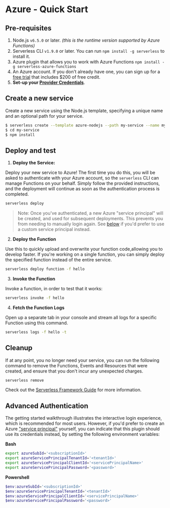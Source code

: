 <!--
title: Serverless Framework - Azure Functions Guide - Quick Start
menuText: Quick Start
menuOrder: 1
description: Getting started with the Serverless Framework on Azure Functions
layout: Doc
-->

# Azure - Quick Start

## Pre-requisites

1. Node.js `v6.5.0` or later. *(this is the runtime version supported by Azure Functions)*
2. Serverless CLI `v1.9.0` or later. You can run
`npm install -g serverless` to install it.
3. Azure plugin that allows you to work with Azure Functions `npm install -g serverless-azure-functions`
4. An Azure account. If you don't already have one, you can sign up for a [free trial](https://azure.microsoft.com/en-us/free/) that includes $200 of free credit.
5. **Set-up your [Provider Credentials](./credentials.md)**.

## Create a new service

Create a new service using the Node.js template, specifying a unique name and an
optional path for your service.

```bash
$ serverless create --template azure-nodejs --path my-service --name my-unique-name
$ cd my-service
$ npm install
```

## Deploy and test

1. **Deploy the Service:**

  Deploy your new service to Azure! The first time you do this, you will be asked
  to authenticate with your Azure account, so the `serverless` CLI can manage
  Functions on your behalf. Simply follow the provided instructions, and the
  deployment will continue as soon as the authentication process is completed.

  ```bash
  serverless deploy
  ```

  > Note: Once you've authenticated, a new Azure "service principal" will be
  created, and used for subsequent deployments. This prevents you from needing to
  manually login again. See [below](#advanced-authentication) if you'd prefer to
  use a custom service principal instead.

2. **Deploy the Function**

  Use this to quickly upload and overwrite your function code,allowing you to
  develop faster. If you're working on a single function, you can simply deploy
  the specified function instead of the entire service.

  ```bash
  serverless deploy function -f hello
  ```

3. **Invoke the Function**

  Invoke a function, in order to test that it works:

  ```bash
  serverless invoke -f hello
  ```

4. **Fetch the Function Logs**

  Open up a separate tab in your console and stream all logs for a specific
  Function using this command.

  ```bash
  serverless logs -f hello -t
  ```

## Cleanup

If at any point, you no longer need your service, you can run the following
command to remove the Functions, Events and Resources that were created, and
ensure that you don't incur any unexpected charges.

```bash
serverless remove
```

Check out the [Serverless Framework Guide](./README.md) for more information.

## Advanced Authentication

The getting started walkthrough illustrates the interactive login experience,
which is recommended for most users. However, if you'd prefer to create an Azure
["service principal"](http://bit.ly/2wLVE7k)
yourself, you can indicate that this plugin should use its credentials instead,
by setting the following environment variables:

**Bash**
```bash
export azureSubId='<subscriptionId>'
export azureServicePrincipalTenantId='<tenantId>'
export azureServicePrincipalClientId='<servicePrincipalName>'
export azureServicePrincipalPassword='<password>'
```

**Powershell**
```powershell
$env:azureSubId='<subscriptionId>'
$env:azureServicePrincipalTenantId='<tenantId>'
$env:azureServicePrincipalClientId='<servicePrincipalName>'
$env:azureServicePrincipalPassword='<password>'
```
